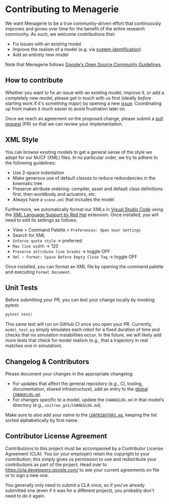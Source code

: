# Contributing to Menagerie

We want Menagerie to be a true community-driven effort that continuously
improves and grows over time for the benefit of the entire research community.
As such, we welcome contributions that:

- Fix issues with an existing model
- Improve the realism of a model (e.g. via
  [system identification](https://en.wikipedia.org/wiki/System_identification))
- Add an entirely new model

Note that Menagerie follows [Google's Open Source Community Guidelines](https://opensource.google/conduct/).

## How to contribute

Whether you want to fix an issue with an existing model, improve it, or add a
completely new model, please get in touch with us first (ideally _before_
starting work if it's something major) by opening a new
[issue](https://github.com/google-deepmind/mujoco_menagerie/issues).
Coordinating up front makes it much easier to avoid frustration later on.

Once we reach an agreement on the proposed change, please submit a
[pull request](https://github.com/google-deepmind/mujoco_menagerie/pulls) (PR)
so that we can review your implementation.

## XML Style

You can browse existing models to get a general sense of the style we adopt for
our MJCF (XML) files. In no particular order, we try to adhere to the following
guidelines:

- Use 2-space indentation
- Make generous use of default classes to reduce redundancies in the kinematic
  tree
- Preserve attribute ordering: compiler, asset and default class definitions
  first, then worldbody and actuators, etc.
- Always have a `scene.xml` that includes the model

Furthermore, we automatically format our XMLs in [Visual Studio Code](https://code.visualstudio.com/)
using the [XML Language Support by Red Hat](https://marketplace.visualstudio.com/items?itemName=redhat.vscode-xml)
extension. Once installed, you will need to edit its settings as follows:

- View > Command Palette > `Preferences: Open User Settings`
- Search for XML
- `Enforce quote style` → preferred
- `Max line width` → 120
- `Preserve attribute line breaks` → toggle OFF
- `Xml › Format: Space Before Empty Close Tag` → toggle OFF

Once installed, you can format an XML file by opening the command palette and
executing `Format Document`.

## Unit Tests

Before submitting your PR, you can test your change locally by invoking pytest:

```bash
pytest test/
```

This same test will run on GitHub CI once you open your PR. Currently,
`model_test.py` simply simulates each robot for a fixed duration of time and
checks that no simulation instabilities occur. In the future, we will likely add
more tests that check for model realism (e.g., that a trajectory in real matches
one in simulation).

## Changelog & Contributors

Please document your changes in the appropriate changelog:

- For updates that affect the general repository (e.g., CI, tooling, documentation, shared infrastructure), add an entry to the [global `CHANGELOG.md`](./CHANGELOG.md).
- For changes specific to a model, update the `CHANGELOG.md` in that model’s directory (e.g., `unitree_go1/CHANGELOG.md`).

Make sure to also add your name to the [`CONTRIBUTORS.md`](./CONTRIBUTORS.md), keeping the list sorted alphabetically by first name.

## Contributor License Agreement

Contributions to this project must be accompanied by a Contributor License
Agreement (CLA). You (or your employer) retain the copyright to your
contribution; this simply gives us permission to use and redistribute your
contributions as part of the project. Head over to <https://cla.developers.google.com/>
to see your current agreements on file or to sign a new one.

You generally only need to submit a CLA once, so if you've already submitted one
(even if it was for a different project), you probably don't need to do it
again.
